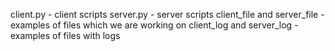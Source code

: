 client.py - client scripts
server.py - server scripts
client_file and server_file - examples of files which we are working on
client_log and server_log - examples of files with logs
